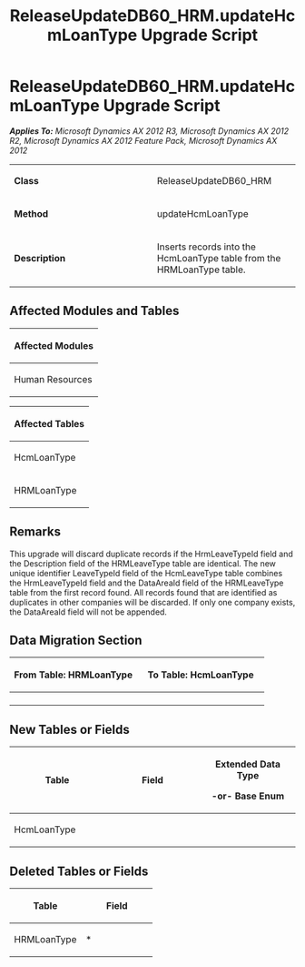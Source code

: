 ﻿---
title: ReleaseUpdateDB60_HRM.updateHcmLoanType Upgrade Script
TOCTitle: ReleaseUpdateDB60_HRM.updateHcmLoanType Upgrade Script
ms:assetid: 74488bba-0686-ef82-a4c6-bcb856373ca2
ms:mtpsurl: https://msdn.microsoft.com/en-us/library/JJ719273(v=AX.60)
ms:contentKeyID: 49709065
ms.date: 05/18/2015
mtps_version: v=AX.60
---

# ReleaseUpdateDB60\_HRM.updateHcmLoanType Upgrade Script 


_**Applies To:** Microsoft Dynamics AX 2012 R3, Microsoft Dynamics AX 2012 R2, Microsoft Dynamics AX 2012 Feature Pack, Microsoft Dynamics AX 2012_

<table>
<colgroup>
<col style="width: 50%" />
<col style="width: 50%" />
</colgroup>
<tbody>
<tr class="odd">
<td><p><strong>Class</strong></p></td>
<td><p>ReleaseUpdateDB60_HRM</p></td>
</tr>
<tr class="even">
<td><p><strong>Method</strong></p></td>
<td><p>updateHcmLoanType</p></td>
</tr>
<tr class="odd">
<td><p><strong>Description</strong></p></td>
<td><p>Inserts records into the HcmLoanType table from the HRMLoanType table.</p></td>
</tr>
</tbody>
</table>


## Affected Modules and Tables

<table>
<colgroup>
<col style="width: 100%" />
</colgroup>
<thead>
<tr class="header">
<th><p>Affected Modules</p></th>
</tr>
</thead>
<tbody>
<tr class="odd">
<td><p>Human Resources</p></td>
</tr>
</tbody>
</table>


<table>
<colgroup>
<col style="width: 100%" />
</colgroup>
<thead>
<tr class="header">
<th><p>Affected Tables</p></th>
</tr>
</thead>
<tbody>
<tr class="odd">
<td><p>HcmLoanType</p></td>
</tr>
<tr class="even">
<td><p>HRMLoanType</p></td>
</tr>
</tbody>
</table>


## Remarks

This upgrade will discard duplicate records if the HrmLeaveTypeId field and the Description field of the HRMLeaveType table are identical. The new unique identifier LeaveTypeId field of the HcmLeaveType table combines the HrmLeaveTypeId field and the DataAreaId field of the HRMLeaveType table from the first record found. All records found that are identified as duplicates in other companies will be discarded. If only one company exists, the DataAreaId field will not be appended.

## Data Migration Section

<table>
<colgroup>
<col style="width: 50%" />
<col style="width: 50%" />
</colgroup>
<thead>
<tr class="header">
<th><p>From Table: HRMLoanType</p></th>
<th><p>To Table: HcmLoanType</p></th>
</tr>
</thead>
<tbody>
<tr class="odd">
<td><p></p></td>
<td><p></p></td>
</tr>
</tbody>
</table>


## New Tables or Fields

<table>
<colgroup>
<col style="width: 33%" />
<col style="width: 33%" />
<col style="width: 33%" />
</colgroup>
<thead>
<tr class="header">
<th><p>Table</p></th>
<th><p>Field</p></th>
<th><p>Extended Data Type</p>
<p>-or- Base Enum</p></th>
</tr>
</thead>
<tbody>
<tr class="odd">
<td><p>HcmLoanType</p></td>
<td><p></p></td>
<td><p></p></td>
</tr>
</tbody>
</table>


## Deleted Tables or Fields

<table>
<colgroup>
<col style="width: 50%" />
<col style="width: 50%" />
</colgroup>
<thead>
<tr class="header">
<th><p>Table</p></th>
<th><p>Field</p></th>
</tr>
</thead>
<tbody>
<tr class="odd">
<td><p>HRMLoanType</p></td>
<td><p>*</p></td>
</tr>
</tbody>
</table>

  


